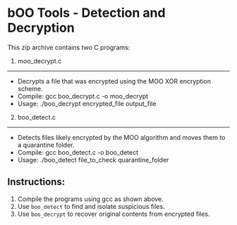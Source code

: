bOO Tools - Detection and Decryption
====================================

This zip archive contains two C programs:

1. moo_decrypt.c
----------------
- Decrypts a file that was encrypted using the MOO XOR encryption scheme.
- Compile: gcc boo_decrypt.c -o moo_decrypt
- Usage: ./boo_decrypt encrypted_file output_file

2. boo_detect.c
---------------
- Detects files likely encrypted by the MOO algorithm and moves them to a quarantine folder.
- Compile: gcc boo_detect.c -o boo_detect
- Usage: ./boo_detect file_to_check quarantine_folder

Instructions:
-------------
1. Compile the programs using gcc as shown above.
2. Use `boo_detect` to find and isolate suspicious files.
3. Use `boo_decrypt` to recover original contents from encrypted files.
